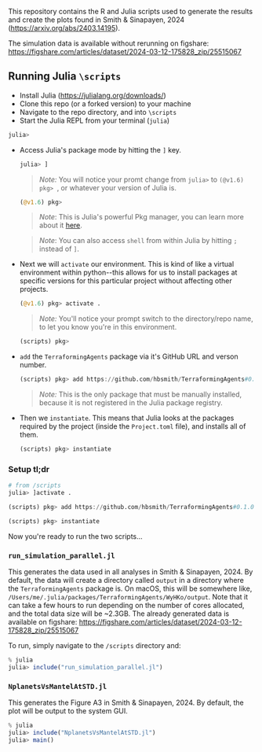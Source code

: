 This repository contains the R and Julia scripts used to generate the results and create the plots found in Smith & Sinapayen, 2024 (https://arxiv.org/abs/2403.14195).

The simulation data is available without rerunning on figshare: https://figshare.com/articles/dataset/2024-03-12-175828_zip/25515067

## Running Julia `\scripts`

- Install Julia (https://julialang.org/downloads/)
- Clone this repo (or a forked version) to your machine
- Navigate to the repo directory, and into `\scripts`
- Start the Julia REPL from your terminal (`julia`)


```julia
julia> 
```

- Access Julia's package mode by hitting the `]` key. 

  ```julia
  julia> ]
  ```

  > *Note:* You will notice your promt change from `julia>` to `(@v1.6) pkg> `, or whatever your version of Julia is.

  ```julia
  (@v1.6) pkg> 
  ```

  > *Note*: This is Julia's powerful Pkg manager, you can learn more about it [here](https://docs.julialang.org/en/v1/stdlib/Pkg/).

  > *Note*: You can also access `shell` from within Julia by hitting `;` instead of `]`.

- Next we will `activate` our environment. This is kind of like a virtual environment within python--this allows for us to install packages at specific versions for this particular project without affecting other projects.

  ```julia
  (@v1.6) pkg> activate .
  ```

  > *Note:* You'll notice your prompt switch to the directory/repo name, to let you know you're in this environment. 

  ```julia
  (scripts) pkg>
  ```

- `add` the `TerraformingAgents` package via it's GitHub URL and verson number. 

  ```julia
  (scripts) pkg> add https://github.com/hbsmith/TerraformingAgents#0.1.0
  ```

  > *Note:* This is the only package that must be manually installed, because it is not registered in the Julia package registry. 

- Then we `instantiate`. This means that Julia looks at the packages required by the project (inside the `Project.toml` file), and installs all of them.

  ```julia
  (scripts) pkg> instantiate
  ```

### Setup tl;dr

```julia
# from /scripts
julia> ]activate .

(scripts) pkg> add https://github.com/hbsmith/TerraformingAgents#0.1.0

(scripts) pkg> instantiate
```

Now you're ready to run the two scripts...



### `run_simulation_parallel.jl`

This generates the data used in all analyses in Smith & Sinapayen, 2024. By default, the data will create a directory called `output` in a directory where the `TerraformingAgents` package is. On macOS, this will be somewhere like, `/Users/me/.julia/packages/TerraformingAgents/WyHKo/output`. Note that it can take a few hours to run depending on the number of cores allocated, and the total data size will be ~2.3GB. The already generated data is available on figshare: https://figshare.com/articles/dataset/2024-03-12-175828_zip/25515067

To run, simply navigate to the `/scripts` directory and:

``` julia
% julia
julia> include("run_simulation_parallel.jl")
```

### `NplanetsVsMantelAtSTD.jl`

This generates the Figure A3 in Smith & Sinapayen, 2024. By default, the plot will be output to the system GUI.

```julia
% julia
julia> include("NplanetsVsMantelAtSTD.jl")
julia> main()
```

